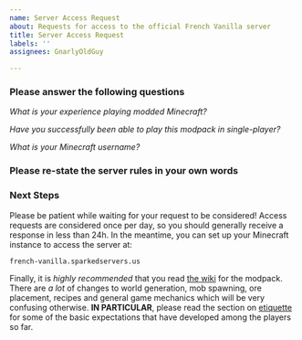 ```yaml
---
name: Server Access Request
about: Requests for access to the official French Vanilla server
title: Server Access Request
labels: ''
assignees: GnarlyOldGuy

---
```


### Please answer the following questions

*What is your experience playing modded Minecraft?*

*Have you successfully been able to play *this modpack* in single-player?*

*What is your Minecraft username?*

### Please re-state the server rules in your own words

### Next Steps

Please be patient while waiting for your request to be considered!  Access requests are considered once per day, so you should generally receive a response in less than 24h.  In the meantime, you can set up your Minecraft instance to access the server at:

`french-vanilla.sparkedservers.us`

Finally, it is *highly recommended* that you read [the wiki](https://github.com/tungstonminer/french-vanilla/wiki) for the modpack.  There are *a lot* of changes to world generation, mob spawning, ore placement, recipes and general game mechanics which will be very confusing otherwise.  **IN PARTICULAR**, please read the section on [etiquette](https://github.com/tungstonminer/french-vanilla/wiki/Etiquette) for some of the basic expectations that have developed among the players so far.

